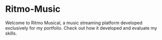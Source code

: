 # Ritmo-Music
 Welcome to Ritmo Musical, a music streaming platform developed exclusively for my portfolio. Check out how it developed and evaluate my skills.
